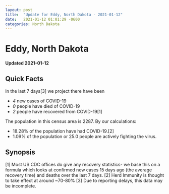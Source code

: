 ```yaml
---
layout: post
title:  "Update for Eddy, North Dakota - 2021-01-12"
date:   2021-01-12 01:01:29 -0600
categories: North Dakota
---
```


# Eddy, North Dakota
#### Updated 2021-01-12

## Quick Facts

In the last 7 days[3] we project there have been
- *4* new cases of COVID-19
- *0* people have died of COVID-19
- *2* people have recovered from COVID-19[1]

The population in this census area is 2287. By our calculations:
- 18.28% of the population have had COVID-19.[2]
- 1.09% of the population or 25.0 people are actively fighting the virus.

## Synopsis




[1] Most US CDC offices do give any recovery statistics- we base this on a formula which looks at confirmed new cases
15 days ago (the average recovery time) and deaths over the last 7 days.
[2] Herd Immunity is thought to take effect at around ~70-80%
[3] Due to reporting delays, this data may be incomplete. 
    